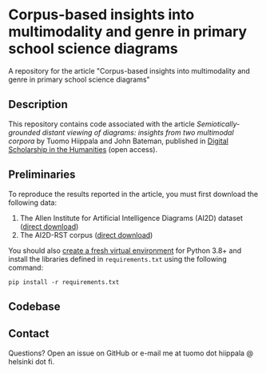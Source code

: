 # Corpus-based insights into multimodality and genre in primary school science diagrams

A repository for the article "Corpus-based insights into multimodality and genre in primary school science diagrams"

## Description

This repository contains code associated with the article *Semiotically-grounded distant viewing of diagrams: insights from two multimodal corpora* by Tuomo Hiippala and John Bateman, published in [Digital Scholarship in the Humanities](https://doi.org/10.1093/llc/fqab063) (open access).

## Preliminaries

To reproduce the results reported in the article, you must first download the following data:

 1. The Allen Institute for Artificial Intelligence Diagrams (AI2D) dataset ([direct download](http://ai2-website.s3.amazonaws.com/data/ai2d-all.zip))
 2. The AI2D-RST corpus ([direct download](https://korp.csc.fi/download/AI2D-RST/v1.1/ai2d-rst-v1-1.zip))

You should also [create a fresh virtual environment](https://docs.python.org/3/library/venv.html) for Python 3.8+ and install the libraries defined in `requirements.txt` using the following command:

`pip install -r requirements.txt`

## Codebase

## Contact

Questions? Open an issue on GitHub or e-mail me at tuomo dot hiippala @ helsinki dot fi.
